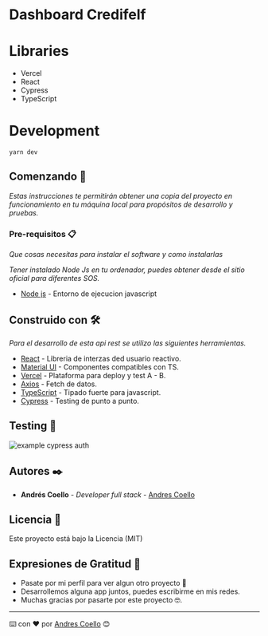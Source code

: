 # Dashboard Credifelf

# Libraries

- Vercel
- React
- Cypress
- TypeScript

# Development

```
yarn dev
```

## Comenzando 🚀

_Estas instrucciones te permitirán obtener una copia del proyecto en funcionamiento en tu máquina local para propósitos de desarrollo y pruebas._

### Pre-requisitos 📋

_Que cosas necesitas para instalar el software y como instalarlas_

_Tener instalado Node Js en tu ordenador, puedes obtener desde el sitio oficial para diferentes SOS._

- [Node js](https://nodejs.org/es/) - Entorno de ejecucion javascript

## Construido con 🛠️

_Para el desarrollo de esta api rest se utilizo las siguientes herramientas._

- [React](https://es.reactjs.org/) - Libreria de interzas ded usuario reactivo.
- [Material UI](https://material-ui.com/) - Componentes compatibles con TS.
- [Vercel](https://vercel.com/) - Plataforma para deploy y test A - B.
- [Axios](https://github.com/axios/axios) - Fetch de datos.
- [TypeScript](https://www.typescriptlang.org/) - Tipado fuerte para javascript.
- [Cypress](https://www.cypress.io/) - Testing de punto a punto.

## Testing 🧪
![example cypress auth](https://res.cloudinary.com/cici/image/upload/v1646936705/util/cypress-gif.gif)

## Autores ✒️

- **Andrés Coello** - _Developer full stack_ - [Andres Coello](https://www.instagram.com/coellogoyes/)

## Licencia 📄

Este proyecto está bajo la Licencia (MIT)

## Expresiones de Gratitud 🎁

- Pasate por mi perfil para ver algun otro proyecto 📢
- Desarrollemos alguna app juntos, puedes escribirme en mis redes.
- Muchas gracias por pasarte por este proyecto 🤓.

---

⌨️ con ❤️ por [Andres Coello](https://www.instagram.com/coellogoyes/) 😊
